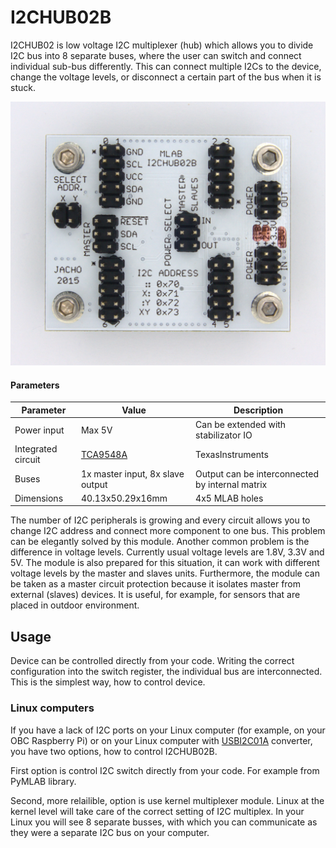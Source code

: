 <!--- module --->
# I2CHUB02B
<!--- Emodule --->

I2CHUB02 is low voltage I2C multiplexer (hub) which allows you to divide I2C bus into 8 separate buses, where the user can switch and connect individual sub-bus differently. This can connect multiple I2Cs to the device, change the voltage levels, or disconnect a certain part of the bus when it is stuck. 

![I2CHUB02B](/doc/img/I2CHUB02B_top_big.jpg)

#### Parameters
| Parameter | Value | Description |
|-----------|-------|-------------|
| Power input | Max 5V | Can be extended with stabilizator IO |
| Integrated circuit | [TCA9548A](https://www.ti.com/lit/ds/symlink/tca9548a.pdf) | TexasInstruments |
| Buses | 1x master input, 8x slave output | Output can be interconnected by internal matrix |
| Dimensions | 40.13x50.29x16mm | 4x5 MLAB holes |

The number of I2C peripherals is growing and every circuit allows you to change I2C address and connect more component to one bus. This problem can be elegantly solved by this module. Another common problem is the difference in voltage levels. Currently usual voltage levels are 1.8V, 3.3V and 5V. The module is also prepared for this situation, it can work with different voltage levels by the master and slaves units. Furthermore, the module can be taken as a master circuit protection because it isolates master from external (slaves) devices. It is useful, for example, for sensors that are placed in outdoor environment. 

## Usage
Device can be controlled directly from your code. Writing the correct configuration into the switch register, the individual bus are interconnected. This is the simplest way, how to control device. 

### Linux computers
If you have a lack of I2C ports on your Linux computer (for example, on your OBC Raspberry Pi) or on your Linux computer with [USBI2C01A](https://github.com/mlab-modules/USBI2C01) converter, you have two options, how to control I2CHUB02B.

First option is control I2C switch directly from your code. For example from PyMLAB library.

Second, more relailible, option is use kernel multiplexer module. Linux at the kernel level will take care of the correct setting of I2C multiplex. In your Linux you will see 8 separate busses, with which you can communicate as they were a separate I2C bus on your computer.

<!--- description ---><!--- Edescription --->
            
